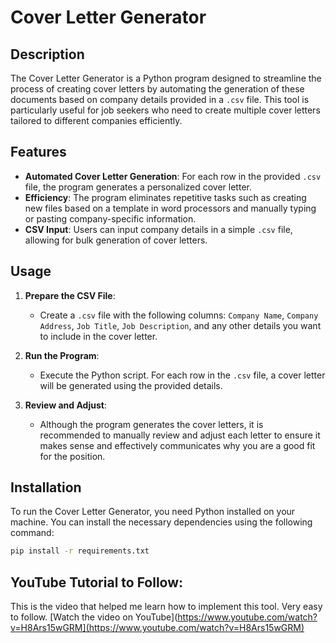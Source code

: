 # Cover Letter Generator

## Description

The Cover Letter Generator is a Python program designed to streamline the process of creating cover letters by automating the generation of these documents based on company details provided in a `.csv` file. This tool is particularly useful for job seekers who need to create multiple cover letters tailored to different companies efficiently.

## Features

- **Automated Cover Letter Generation**: For each row in the provided `.csv` file, the program generates a personalized cover letter.
- **Efficiency**: The program eliminates repetitive tasks such as creating new files based on a template in word processors and manually typing or pasting company-specific information.
- **CSV Input**: Users can input company details in a simple `.csv` file, allowing for bulk generation of cover letters.

## Usage

1. **Prepare the CSV File**:
   - Create a `.csv` file with the following columns: `Company Name`, `Company Address`, `Job Title`, `Job Description`, and any other details you want to include in the cover letter.

2. **Run the Program**:
   - Execute the Python script. For each row in the `.csv` file, a cover letter will be generated using the provided details.

3. **Review and Adjust**:
   - Although the program generates the cover letters, it is recommended to manually review and adjust each letter to ensure it makes sense and effectively communicates why you are a good fit for the position.

## Installation

To run the Cover Letter Generator, you need Python installed on your machine. You can install the necessary dependencies using the following command:

```bash
pip install -r requirements.txt
```

## YouTube Tutorial to Follow:
This is the video that helped me learn how to implement this tool. Very easy to follow.
[Watch the video on YouTube](https://www.youtube.com/watch?v=H8Ars15wGRM](https://www.youtube.com/watch?v=H8Ars15wGRM)

